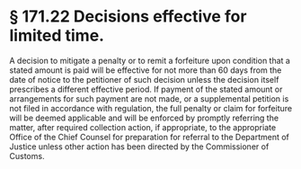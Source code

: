 # § 171.22   Decisions effective for limited time.

A decision to mitigate a penalty or to remit a forfeiture upon condition that a stated amount is paid will be effective for not more than 60 days from the date of notice to the petitioner of such decision unless the decision itself prescribes a different effective period. If payment of the stated amount or arrangements for such payment are not made, or a supplemental petition is not filed in accordance with regulation, the full penalty or claim for forfeiture will be deemed applicable and will be enforced by promptly referring the matter, after required collection action, if appropriate, to the appropriate Office of the Chief Counsel for preparation for referral to the Department of Justice unless other action has been directed by the Commissioner of Customs. 




